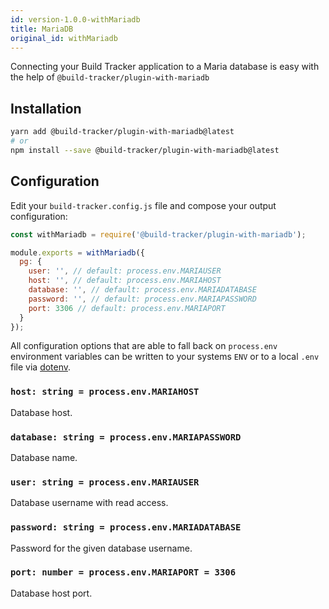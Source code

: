 ```yaml
---
id: version-1.0.0-withMariadb
title: MariaDB
original_id: withMariadb
---
```


Connecting your Build Tracker application to a Maria database is easy with the help of `@build-tracker/plugin-with-mariadb`

## Installation

```sh
yarn add @build-tracker/plugin-with-mariadb@latest
# or
npm install --save @build-tracker/plugin-with-mariadb@latest
```

## Configuration

Edit your `build-tracker.config.js` file and compose your output configuration:

```js
const withMariadb = require('@build-tracker/plugin-with-mariadb');

module.exports = withMariadb({
  pg: {
    user: '', // default: process.env.MARIAUSER
    host: '', // default: process.env.MARIAHOST
    database: '', // default: process.env.MARIADATABASE
    password: '', // default: process.env.MARIAPASSWORD
    port: 3306 // default: process.env.MARIAPORT
  }
});
```

All configuration options that are able to fall back on `process.env` environment variables can be written to your systems `ENV` or to a local `.env` file via [dotenv](https://github.com/motdotla/dotenv#readme).

### `host: string = process.env.MARIAHOST`

Database host.

### `database: string = process.env.MARIAPASSWORD`

Database name.

### `user: string = process.env.MARIAUSER`

Database username with read access.

### `password: string = process.env.MARIADATABASE`

Password for the given database username.

### `port: number = process.env.MARIAPORT = 3306`

Database host port.
